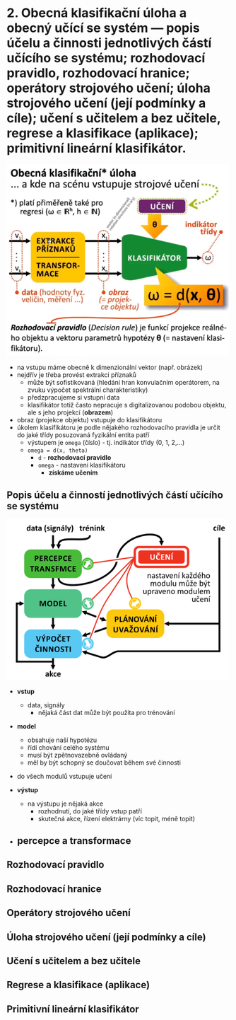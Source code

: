 #  **2. Obecná klasifikačnı́ úloha a obecný učı́cı́ se systém** — popis účelu a činnosti jednotlivých částı́ učı́cı́ho se systému; rozhodovacı́ pravidlo, rozhodovacı́ hranice; operátory strojového učenı́; úloha strojového učenı́ (jejı́ podmı́nky a cı́le); učenı́ s učitelem a bez učitele, regrese a klasifikace (aplikace); primitivnı́ lineárnı́ klasifikátor.
![](res/task.png)
- na vstupu máme obecně k dimenzionální vektor (např. obrázek)
- nejdřív je třeba provést extrakci příznaků
    - může být sofistikovaná (hledání hran konvulačním operátorem, na zvuku výpočet spektrální charakteristiky)
    - předzpracujeme si vstupní data
    - klasifikátor totiž často nepracuje s digitalizovanou podobou objektu, ale s jeho projekcí (**obrazem**)
- obraz (projekce objektu) vstupuje do klasifikátoru
- úkolem klasifikátoru je podle nějakého rozhodovacího pravidla je určit do jaké třídy posuzovaná fyzikální entita patří 
    - výstupem je `omega` (číslo) - tj. indikátor třídy (0, 1, 2,...)
    - `omega = d(x, theta)`
        - `d` - **rozhodovací pravidlo**
        - `omega` - nastavení klasifikátoru
            - **získáme učením**

## Popis účelu a činností jednotlivých částí učícího se systému
![](res/schema.png)
- **vstup**
    - data, signály
        - nějaká část dat může být použita pro trénování
- **model**
    - obsahuje naší hypotézu
    - řídí chování celého systému
    - musí být zpětnovazebně ovládaný
    - měl by být schopný se doučovat během své činnosti
    
- do všech modulů vstupuje učení

- **výstup**
    - na výstupu je nějaká akce
        - rozhodnutí, do jaké třídy vstup patří
        - skutečná akce, řízení elektrárny (víc topit, méně topit)
- **percepce a transformace**
    - 

## Rozhodovací pravidlo

## Rozhodovací hranice

## Operátory strojového učení

## Úloha strojového učení (její podmínky a cíle)

## Učení s učitelem a bez učitele

## Regrese a klasifikace (aplikace)

## Primitivní lineární klasifikátor
